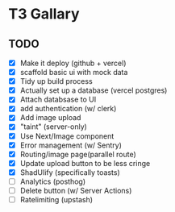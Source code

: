 # T3 Gallary 

## TODO

- [x] Make it deploy (github + vercel)
- [x] scaffold basic ui with mock data
- [x] Tidy up build process
- [x] Actually set up a database (vercel postgres)
- [x] Attach databsase to UI
- [x] add authentication (w/ clerk)
- [x] Add image upload
- [x] "taint" (server-only)
- [x] Use Next/Image component
- [x] Error management (w/ Sentry)
- [x] Routing/image page(parallel route)
- [x] Update upload button to be less cringe
- [x] ShadUIify (specifically toasts)
- [ ] Analytics (posthog)
- [ ] Delete button (w/ Server Actions)
- [ ] Ratelimiting (upstash)